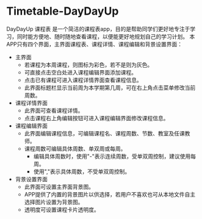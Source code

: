 # Timetable-DayDayUp
DayDayUp 课程表
是一个简洁的课程表app，目的是帮助同学们更好地专注于学习，同时能方便地、随时随地查看课程，以便能更好地规划自己的学习计划。
本APP只有四个界面，主界面课程表、课程详情、课程编辑和背景设置界面：
- 主界面
  - 若课程为本周课程，则图标为彩色，若不是则为灰色。
  - 可直接点击空白处进入课程编辑界面添加课程。
  - 点击已有课程可进入课程详情界面查看课程信息。
  - 此界面标题栏显示当前周为本学期第几周，可在右上角点击菜单修改当前周数。
- 课程详情界面
  - 此界面可查看课程详情。
  - 点击课程右上角编辑按钮可进入课程编辑界面修改课程信息。
- 课程编辑界面
  - 此界面编辑课程信息，可编辑课程名、课程周数、节数、教室及任课教师。
  - 课程周数可编辑具体周数、单双周或每周。
    - 编辑具体周数时，使用"-"表示连续周数，受单双周控制，建议使用每周。
    - 使用","表示具体周数，不受单双周控制。
- 背景设置界面
  - 此界面可设置主界面背景图。
  - APP提供了内置的背景图片以供选择，若用户不喜欢也可从本地文件自主选择图片设置为背景图。
  - 透明度可设置课程卡片透明度。

